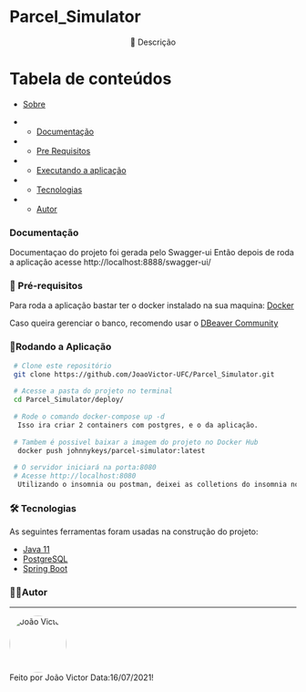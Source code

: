 # 


 <h1> Parcel_Simulator </h1>
 <p id="sobre" align="center">
📱 Descrição   <!-- Uma aplicação que faz um compra e parcela com juros usando a api do Banco do Brasil para a taxa Selic -->

Tabela de conteúdos 
================= 
<!--ts-->
 * [Sobre](#sobre) 
  
 *  * [Documentação](#documentacao)
 *  * [Pre Requisitos](#pre-requisitos)
 *  * [Executando a aplicação](#rodando)
 *  * [Tecnologias](#tecnologias)
 *  * [Autor](#autor)
 <!--te-->

### Documentação<a id="documentacao"></a>
 
 Documentaçao do projeto foi gerada pelo Swagger-ui
 Então depois de roda a aplicação acesse http://localhost:8888/swagger-ui/
 
### 🛒 Pré-requisitos<a id="pre-requisitos"></a>

  Para roda a aplicação bastar ter o docker instalado na sua maquina:
 [Docker](https://www.docker.com/)
 
 Caso queira gerenciar o banco, recomendo usar o [DBeaver Community](https://dbeaver.io/)
 
   ### 📀Rodando a Aplicação<a id="rodando"></a>
   
````bash 
 # Clone este repositório
 git clone https://github.com/JoaoVictor-UFC/Parcel_Simulator.git
 
 # Acesse a pasta do projeto no terminal
 cd Parcel_Simulator/deploy/
 
 # Rode o comando docker-compose up -d
  Isso ira criar 2 containers com postgres, e o da aplicação.
  
 # Tambem é possivel baixar a imagem do projeto no Docker Hub
  docker push johnnykeys/parcel-simulator:latest
 
 # O servidor iniciará na porta:8080
 # Acesse http://localhost:8080
  Utilizando o insomnia ou postman, deixei as colletions do insomnia no repositorio!
 ````
 
### 🛠 Tecnologias<a id="tecnologias"></a>
 As seguintes ferramentas foram usadas na construção do projeto:
 
  - [Java 11](https://www.oracle.com/br/java/technologies/javase/javase-jdk11-downloads.html) 
  - [PostgreSQL](https://www.postgresql.org/)
  - [Spring Boot](https://spring.io/projects/spring-boot)

### 👨‍💻Autor <a id="autor"> </a>

---
<a href="https://github.com/JoaoVictor-UFC" style="text-decoration: none;">
<img style="border-radius: 50%;" src="https://avatars.githubusercontent.com/u/56576465?v=4" width="100px;"  alt="João Victor"/>

<br />
<span> Feito por João Victor 
  Data:16/07/2021! </span> 
</a> 
